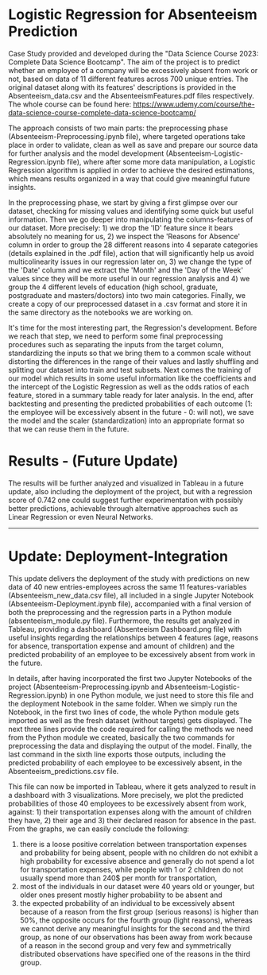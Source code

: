 # Logistic Regression for Absenteeism Prediction

Case Study provided and developed during the "Data Science Course 2023: Complete Data Science Bootcamp".
The aim of the project is to predict whether an employee of a company will be excessively absent from work or not, based on data of 11 different features across 700 unique entries. The original dataset along with its features' descriptions is provided in the Absenteeism_data.csv and the AbsenteeismFeatures.pdf files respectively. The whole course can be found here: https://www.udemy.com/course/the-data-science-course-complete-data-science-bootcamp/ 

The approach consists of two main parts: the preprocessing phase (Absenteeism-Preprocessing.ipynb file), where targeted operations take place in order to validate, clean as well as save and prepare our source data for further analysis and the model development (Absenteeism-Logistic-Regression.ipynb file), where after some more data manipulation, a Logistic Regression algorithm is applied in order to achieve the desired estimations, which means results organized in a way that could give meaningful future insights. 

In the preprocessing phase, we start by giving a first glimpse over our dataset, checking for missing values and identifying some quick but useful information. Then we go deeper into manipulating the columns-features of our dataset. More precisely: 1) we drop the 'ID' feature since it bears absolutely no meaning for us, 2) we inspect the 'Reasons for Absence' column in order to group the 28 different reasons into 4 separate categories (details explained in the .pdf file), action that will significantly help us avoid multicolinearity issues in our regression later on, 3) we change the type of the 'Date' column and we extract the 'Month' and the 'Day of the Week' values since they will be more useful in our regression analysis and 4) we group the 4 different levels of education (high school, graduate, postgraduate and masters/doctors) into two main categories. Finally, we create a copy of our preprocessed dataset in a .csv format and store it in the same directory as the notebooks we are working on.

It's time for the most interesting part, the Regression's development. Before we reach that step, we need to perform some final preprocessing procedures such as separating the inputs from the target column, standardizing the inputs so that we bring them to a common scale without distorting the differences in the range of their values and lastly shuffling and splitting our dataset into train and test subsets. Next comes the training of our model which results in some useful information like the coefficients and the intercept of the Logistic Regression as well as the odds ratios of each feature, stored in a summary table ready for later analysis. In the end, after backtesting and presenting the predicted probabilities of each outcome (1: the employee will be excessively absent in the future - 0: will not), we save the model and the scaler (standardization) into an appropriate format so that we can reuse them in the future.

# Results - (Future Update)

The results will be further analyzed and visualized in Tableau in a future update, also including the deployment of the project, but with a regression score of 0.742 one could suggest further experimentation with possibly better predictions, achievable through alternative approaches such as Linear Regression or even Neural Networks.

-------------------------------------------------------------------------------------------------------------------------------------------------------------------------

# Update: Deployment-Integration

This update delivers the deployment of the study with predictions on new data of 40 new entries-employees across the same 11 features-variables (Absenteeism_new_data.csv file), all included in a single Jupyter Notebook (Absenteeism-Deployment.ipynb file), accompanied with a final version of both the preprocessing and the regression parts in a Python module (absenteeism_module.py file). Furthermore, the results get analyzed in Tableau, providing a dashboard (Absenteeism Dashboard.png file) with useful insights regarding the relationships between 4 features (age, reasons for absence, transportation expense and amount of children) and the predicted probability of an employee to be excessively absent from work in the future.

In details, after having incorporated the first two Jupyter Notebooks of the project (Absenteeism-Preprocessing.ipynb and Absenteeism-Logistic-Regression.ipynb) in one Python module, we just need to store this file and the deployment Notebook in the same folder. When we simply run the Notebook, in the first two lines of code, the whole Python module gets imported as well as the fresh dataset (without targets) gets displayed. The next three lines provide the code required for calling the methods we need from the Python module we created, basically the two commands for preprocessing the data and displaying the output of the model. Finally, the last command in the sixth line exports those outputs, including the predicted probability of each employee to be excessively absent, in the Absenteeism_predictions.csv file.  

This file can now be imported in Tableau, where it gets analyzed to result in a dashboard with 3 visualizations. More precisely, we plot the predicted probabilities of those 40 employees to be excessively absent from work, against: 1) their transportation expenses along with the amount of children they have, 2) their age and 3) their declared reason for absence in the past.  From the graphs, we can easily conclude the following: 
1) there is a loose positive correlation between transportation expenses and probability for being absent, people with no children do not exhibit a high probability for excessive absence and generally do not spend a lot for transportation expenses, while people with 1 or 2 children do not usually spend more than 240$ per month for transportation,
2) most of the individuals in our dataset were 40 years old or younger, but older ones present mostly higher probability to be absent and 
3) the expected probability of an individual to be excessively absent because of a reason from the first group (serious reasons) is higher than 50%, the opposite occurs for the fourth group (light reasons), whereas we cannot derive any meaningful insights for the second and the third group, as none of our observations has been away from work because of a reason in the second group and very few and symmetrically distributed observations have specified one of the reasons in the third group.
